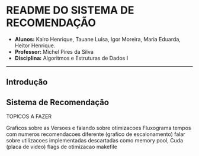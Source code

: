 <h1> README DO SISTEMA DE RECOMENDAÇÃO </h1>

- **Alunos:** Kairo Henrique, Tauane Luísa, Igor Moreira, Maria Eduarda, Heitor Henrique.
- **Professor:** Michel Pires da Silva  
- **Disciplina:** Algoritmos e Estruturas de Dados I  

---

## Introdução
Sistema de Recomendação
---



TOPICOS A FAZER

Graficos sobre as Versoes e falando sobre otimizacoes
Fluxograma
tempos com numeros recomendacoes diferente (grafico de escalonamento)
falar sobre utilizacoes implementadas descartadas como memory pool, Cuda (placa de video)
flags de otimizacao makefile